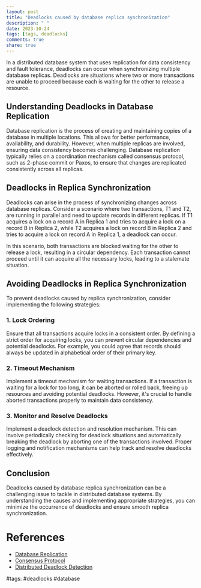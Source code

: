 ```yaml
---
layout: post
title: "Deadlocks caused by database replica synchronization"
description: " "
date: 2023-10-24
tags: [tags, deadlocks]
comments: true
share: true
---
```


In a distributed database system that uses replication for data consistency and fault tolerance, deadlocks can occur when synchronizing multiple database replicas. Deadlocks are situations where two or more transactions are unable to proceed because each is waiting for the other to release a resource.

## Understanding Deadlocks in Database Replication

Database replication is the process of creating and maintaining copies of a database in multiple locations. This allows for better performance, availability, and durability. However, when multiple replicas are involved, ensuring data consistency becomes challenging. Database replication typically relies on a coordination mechanism called consensus protocol, such as 2-phase commit or Paxos, to ensure that changes are replicated consistently across all replicas.

## Deadlocks in Replica Synchronization

Deadlocks can arise in the process of synchronizing changes across database replicas. Consider a scenario where two transactions, T1 and T2, are running in parallel and need to update records in different replicas. If T1 acquires a lock on a record A in Replica 1 and tries to acquire a lock on a record B in Replica 2, while T2 acquires a lock on record B in Replica 2 and tries to acquire a lock on record A in Replica 1, a deadlock can occur.

In this scenario, both transactions are blocked waiting for the other to release a lock, resulting in a circular dependency. Each transaction cannot proceed until it can acquire all the necessary locks, leading to a stalemate situation.

## Avoiding Deadlocks in Replica Synchronization

To prevent deadlocks caused by replica synchronization, consider implementing the following strategies:

### 1. Lock Ordering

Ensure that all transactions acquire locks in a consistent order. By defining a strict order for acquiring locks, you can prevent circular dependencies and potential deadlocks. For example, you could agree that records should always be updated in alphabetical order of their primary key.

### 2. Timeout Mechanism

Implement a timeout mechanism for waiting transactions. If a transaction is waiting for a lock for too long, it can be aborted or rolled back, freeing up resources and avoiding potential deadlocks. However, it's crucial to handle aborted transactions properly to maintain data consistency.

### 3. Monitor and Resolve Deadlocks

Implement a deadlock detection and resolution mechanism. This can involve periodically checking for deadlock situations and automatically breaking the deadlock by aborting one of the transactions involved. Proper logging and notification mechanisms can help track and resolve deadlocks effectively.

## Conclusion

Deadlocks caused by database replica synchronization can be a challenging issue to tackle in distributed database systems. By understanding the causes and implementing appropriate strategies, you can minimize the occurrence of deadlocks and ensure smooth replica synchronization.

# References
- [Database Replication](https://en.wikipedia.org/wiki/Database_replication)
- [Consensus Protocol](https://en.wikipedia.org/wiki/Consensus_protocol)
- [Distributed Deadlock Detection](https://www.cs.virginia.edu/~govind/spring2002/453/lecture19.pdf)

#tags: #deadlocks #database